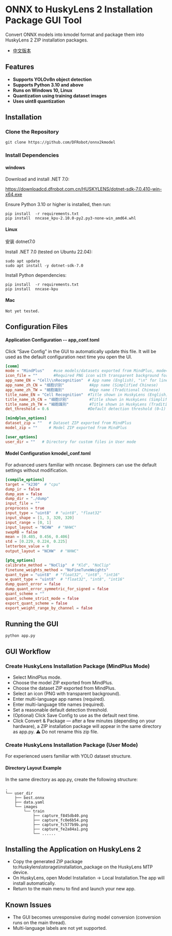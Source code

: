 # ONNX to HuskyLens 2 Installation Package GUI Tool

Convert ONNX models into kmodel format and package them into HuskyLens 2 ZIP installation packages.

* [中文版本](./README_CN.md)

## Features

-  **Supports YOLOv8n object detection**
-  **Supports Python 3.10 and above** 
-  **Runs on Windows 10, Linux** 
-  **Quantization using training dataset images** 
-  **Uses uint8 quantization** 

## Installation

### Clone the Repository

```
git clone https://github.com/DFRobot/onnx2kmodel
```

### Install Dependencies

#### windows

Download and install .NET 7.0:

https://downloadcd.dfrobot.com.cn/HUSKYLENS/dotnet-sdk-7.0.410-win-x64.exe

Ensure Python 3.10 or higher is installed, then run:

```shell
pip install  -r requirements.txt
pip install  nncase_kpu-2.10.0-py2.py3-none-win_amd64.whl
```

#### Linux

安装 dotnet7.0

Install .NET 7.0 (tested on Ubuntu 22.04):

```shell
sudo apt update
sudo apt install -y dotnet-sdk-7.0
```

Install Python dependencies:

```shell
pip install  -r requirements.txt
pip install  nncase-kpu
```

#### Mac

```
Not yet tested.
```



## Configuration Files

#### Application Configuration -- app_conf.toml

Click “Save Config” in the GUI to automatically update this file.
It will be used as the default configuration next time you open the UI.

```toml
[comm]
mode = "MindPlus"    #use models/datasets exported from MindPlus, mode="User"  for user directory
icon_file = ""       #Required PNG icon with transparent background for packaging
app_name_EN = "Cell\\nRecognition"  # App name (English), "\n" for line break
app_name_zh_CN = "细胞识别"			  #App name (Simplified Chinese)
app_name_zh_TW = "細胞識別"			  #App name (Traditional Chinese)
title_name_EN = "Cell Recognition"  #Title shown in HuskyLens (English)
title_name_zh_CN = "细胞识别"         #Title shown in HuskyLens (Simplified Chinese)
title_name_zh_TW = "細胞識別"         #Title shown in HuskyLens (Traditional Chinese)
det_threshold = 0.6                 #Default detection threshold (0–1)

[mindplus_options]
dataset_zip = ""   # Dataset ZIP exported from MindPlus
model_zip = ""     # Model ZIP exported from MindPlus

[user_options]
user_dir = ""   # Directory for custom files in User mode

```



#### Model Configuration  kmodel_conf.toml

For advanced users familiar with nncase.
Beginners can use the default settings without modification.

```toml
[compile_options]
target = "k230"  # "cpu"
dump_ir = false
dump_asm = false
dump_dir = "./dump"
input_file = ""
preprocess = true
input_type = "uint8"  # "uint8", "float32"
input_shape = [1, 3, 320, 320]
input_range = [0, 1]
input_layout = "NCHW"  # "NHWC"
swapRB = false
mean = [0.485, 0.456, 0.406]
std = [0.229, 0.224, 0.225]
letterbox_value = 0
output_layout = "NCHW"  # "NHWC"

[ptq_options]
calibrate_method = "NoClip"  # "Kld", "NoClip"
finetune_weights_method = "NoFineTuneWeights"
quant_type = "uint8"  # "float32", "int8", "int16"
w_quant_type = "uint8"  # "float32", "int8", "int16"
dump_quant_error = false
dump_quant_error_symmetric_for_signed = false
quant_scheme = ""
quant_scheme_strict_mode = false
export_quant_scheme = false
export_weight_range_by_channel = false
```

## Running the GUI

```shell
python app.py
```

## GUI Workflow

### Create HuskyLens Installation Package (MindPlus Mode)

* Select MindPlus mode.
* Choose the model ZIP exported from MindPlus.
* Choose the dataset ZIP exported from MindPlus.
* Select an icon (PNG with transparent background).
* Enter multi-language app names (required).
* Enter multi-language title names (required).
* Set a reasonable default detection threshold.
* (Optional) Click Save Config to use as the default next time.
* Click Convert & Package — after a few minutes (depending on your hardware),
a ZIP installation package will appear in the same directory as app.py.
⚠️ Do not rename this zip file.

###  Create HuskyLens Installation Package (User Mode)

For experienced users familiar with YOLO dataset structure.

#### Directory Layout Example

In the same directory as app.py, create the following structure:

```shell
.
└── user_dir
    ├── best.onnx
    ├── data.yaml
    └── images
        └── train
            ├── capture_f845db40.png
            ├── capture_fc0e6b54.png
            ├── capture_fc577b9b.png
            ├── capture_fe2a84a1.png
            └── ......

```

## Installing the Application on HuskyLens 2

* Copy the generated ZIP package to:Huskylens\storage\installation_package on the HuskyLens MTP device.
* On HuskyLens, open Model Installation → Local Installation.The app will install automatically.
* Return to the main menu to find and launch your new app.

## Known Issues

* The GUI becomes unresponsive during model conversion (conversion runs on the main thread).
* Multi-language labels are not yet supported.
